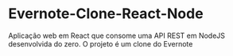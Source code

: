 # Evernote-Clone-React-Node
Aplicação web em React que consome uma API REST em NodeJS desenvolvida do zero. O projeto é um clone do Evernote 
